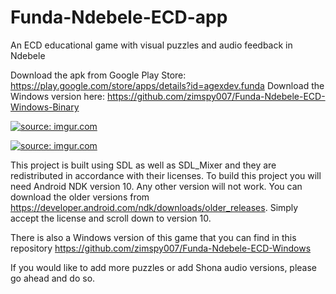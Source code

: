 # Funda-Ndebele-ECD-app
An ECD educational game with visual puzzles and audio feedback in Ndebele

Download the apk from Google Play Store: https://play.google.com/store/apps/details?id=agexdev.funda
Download the Windows version here: https://github.com/zimspy007/Funda-Ndebele-ECD-Windows-Binary

<a href="https://imgur.com/IhNO30z"><img src="https://i.imgur.com/IhNO30z.png" title="source: imgur.com" /></a>

<a href="https://imgur.com/eR448UB"><img src="https://i.imgur.com/eR448UB.png" title="source: imgur.com" /></a>

This project is built using SDL as well as SDL_Mixer and they are redistributed in accordance with their licenses.
To build this project you will need Android NDK version 10. Any other version will not work. You can download the older versions from https://developer.android.com/ndk/downloads/older_releases. Simply accept the license and scroll down to version 10.

There is also a Windows version of this game that you can find in this repository https://github.com/zimspy007/Funda-Ndebele-ECD-Windows

If you would like to add more puzzles or add Shona audio versions, please go ahead and do so.
